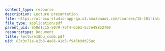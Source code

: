 ```yaml
---
content_type: resource
description: Lecture presentation.
file: https://ol-ocw-studio-app-qa.s3.amazonaws.com/courses/15-501-introduction-to-financial-and-managerial-accounting-spring-2004/85c3c71ae2b34a8641d3f945b9dd25ac_lecture18bu_comb.pdf
file_type: application/pdf
parent_uid: 958d1c15-5079-76f4-6b61-537e48852700
resourcetype: Document
title: lecture18bu_comb.pdf
uid: 85c3c71a-e2b3-4a86-41d3-f945b9dd25ac
---
```

